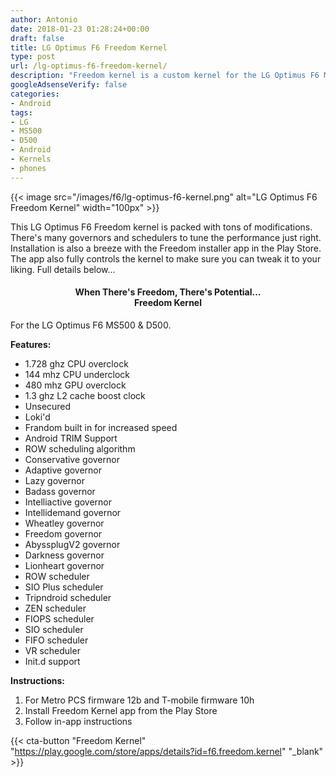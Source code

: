 ```yaml
---
author: Antonio
date: 2018-01-23 01:28:24+00:00
draft: false
title: LG Optimus F6 Freedom Kernel
type: post
url: /lg-optimus-f6-freedom-kernel/
description: "Freedom kernel is a custom kernel for the LG Optimus F6 MS500 and D500. This kernel provides various enhancements over the stock offering to give you more control over your Android device’s performance."
googleAdsenseVerify: false
categories:
- Android
tags:
- LG
- MS500
- D500
- Android
- Kernels
- phones
---
```


{{< image src="/images/f6/lg-optimus-f6-kernel.png" alt="LG Optimus F6 Freedom Kernel" width="100px" >}}

This LG Optimus F6 Freedom kernel is packed with tons of modifications. There's many governors and schedulers to tune the performance just right. Installation is also a breeze with the Freedom installer app in the Play Store. The app also fully controls the kernel to make sure you can tweak it to your liking. Full details below...

<!--more-->

<h4 style="text-align: center;"><strong>When There's Freedom, There's Potential...<br>Freedom Kernel</strong></h4>

For the LG Optimus F6 MS500 & D500.

**Features:**

- 1.728 ghz CPU overclock
- 144 mhz CPU underclock
- 480 mhz GPU overclock
- 1.3 ghz L2 cache boost clock
- Unsecured
- Loki'd
- Frandom built in for increased speed
- Android TRIM Support
- ROW scheduling algorithm
- Conservative governor
- Adaptive governor
- Lazy governor
- Badass governor
- Intelliactive governor
- Intellidemand governor
- Wheatley governor
- Freedom governor
- AbyssplugV2 governor
- Darkness governor
- Lionheart governor
- ROW scheduler
- SIO Plus scheduler
- Tripndroid scheduler
- ZEN scheduler
- FIOPS scheduler
- SIO scheduler
- FIFO scheduler
- VR scheduler
- Init.d support

**Instructions:**

1. For Metro PCS firmware 12b and T-mobile firmware 10h
2. Install Freedom Kernel app from the Play Store
3. Follow in-app instructions

{{< cta-button "Freedom Kernel" "https://play.google.com/store/apps/details?id=f6.freedom.kernel" "_blank" >}}
